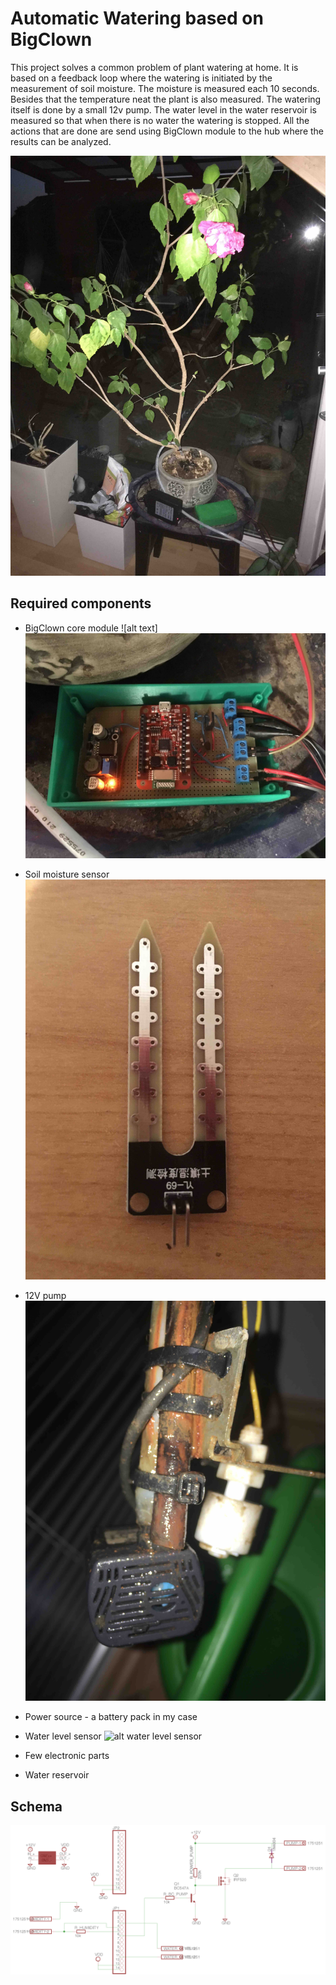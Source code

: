 # Automatic Watering based on BigClown

This project solves a common problem of plant watering at home.
It is based on a feedback loop where the watering is initiated by the measurement of soil moisture.
The moisture is measured each 10 seconds. Besides that the temperature neat the plant is also measured.
The watering itself is done by a small 12v pump.
The water level in the water reservoir is measured so that when there is no water the watering is stopped.
All the actions that are done are send using BigClown module to the hub where the results can be analyzed.


![alt text](img/whole_small.JPG)

## Required components
* BigClown core module ![alt text]
![alt whole system](img/system_small.JPG)

* Soil moisture sensor
![alt moisture sensor](img/moisture_small.JPG)

* 12V pump
![alt pump](img/pump_small.JPG)

* Power source - a battery pack in my case
* Water level sensor
![alt water level sensor](img/water_level.JPG)

* Few electronic parts
* Water reservoir

## Schema
![alt schema](img/board.png)

```
